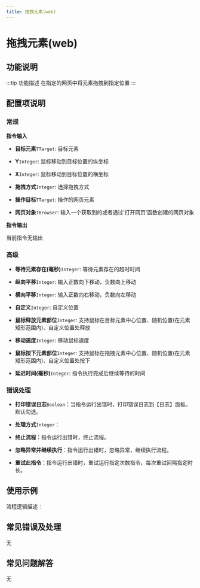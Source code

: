 ```yaml
---
title: 拖拽元素(web)
---
```


# 拖拽元素(web)

## 功能说明

:::tip 功能描述
在指定的网页中将元素拖拽到指定位置
:::

## 配置项说明

### 常规

**指令输入**

- **目标元素**`TTarget`: 目标元素

- **Y**`Integer`: 鼠标移动到目标位置的纵坐标

- **X**`Integer`: 鼠标移动到目标位置的横坐标

- **拖拽方式**`Integer`: 选择拖拽方式

- **操作目标**`TTarget`: 操作的网页元素

- **网页对象**`TBrowser`: 输入一个获取到的或者通过'打开网页'函数创建的网页对象


**指令输出**

当前指令无输出

### 高级

- **等待元素存在(毫秒)**`Integer`: 等待元素存在的超时时间

- **纵向平移**`Integer`: 输入正数向下移动，负数向上移动

- **横向平移**`Integer`: 输入正数向右移动，负数向左移动

- **自定义**`Integer`: 自定义位置

- **鼠标释放元素部位**`Integer`: 支持鼠标在目标元素中心位置、随机位置(在元素矩形范围内)、自定义位置处释放

- **移动速度**`Integer`: 移动鼠标速度

- **鼠标按下元素部位**`Integer`: 支持鼠标在拖拽元素中心位置、随机位置(在元素矩形范围内)、自定义位置处按下

- **延迟时间(毫秒)**`Integer`: 指令执行完成后继续等待的时间

### 错误处理

- **打印错误日志**`Boolean`：当指令运行出错时，打印错误日志到【日志】面板。默认勾选。

- **处理方式**`Integer`：

 - **终止流程**：指令运行出错时，终止流程。

 - **忽略异常并继续执行**：指令运行出错时，忽略异常，继续执行流程。

 - **重试此指令**：指令运行出错时，重试运行指定次数指令，每次重试间隔指定时长。

## 使用示例

流程逻辑描述：

## 常见错误及处理

无

## 常见问题解答

无

